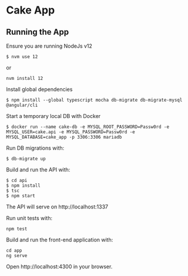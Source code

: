 Cake App
========

Running the App
---------------

Ensure you are running NodeJs v12

```
$ nvm use 12
```

or

```
nvm install 12
```

Install global dependencies

```
$ npm install --global typescript mocha db-migrate db-migrate-mysql @angular/cli
```

Start a temporary local DB with Docker

```
$ docker run --name cake-db -e MYSQL_ROOT_PASSWORD=Passw0rd -e MYSQL_USER=cake.api -e MYSQL_PASSWORD=Passw0rd -e MYSQL_DATABASE=cake_app -p 3306:3306 mariadb
```

Run DB migrations with:

```
$ db-migrate up
```

Build and run the API with:

```
$ cd api
$ npm install
$ tsc
$ npm start
```

The API will serve on http://localhost:1337

Run unit tests with:

```
npm test
```

Build and run the front-end application with:

```
cd app
ng serve
```

Open http://localhost:4300 in your browser.